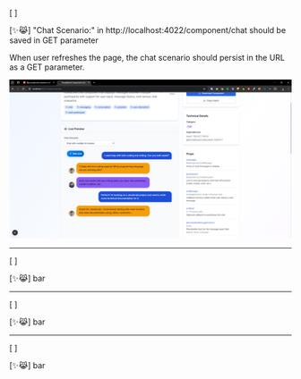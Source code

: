 [ ]

[✨😹] "Chat Scenario:" in http://localhost:4022/component/chat should be saved in GET parameter

When user refreshes the page, the chat scenario should persist in the URL as a GET parameter.

![alt text](screenshots/2025-09-0060-components-chat-scenario-in-url.png)

---

[ ]

[✨😹] bar

---

[ ]

[✨😹] bar

---

[ ]

[✨😹] bar
